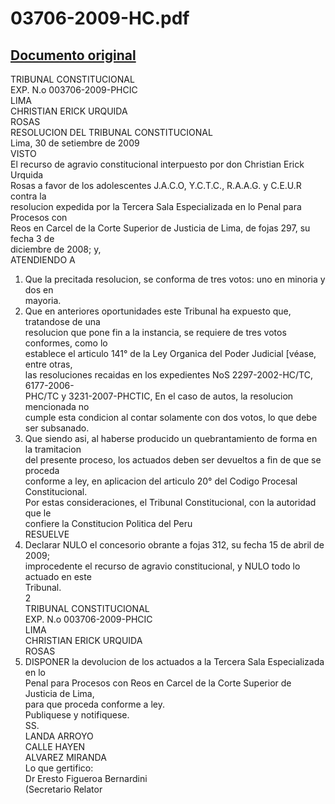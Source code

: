 
03706-2009-HC.pdf
=================
  
[Documento original](https://www.tc.gob.pe/jurisprudencia/2009/03706-2009-HC.pdf)  
---  
TRIBUNAL CONSTITUCIONAL  
EXP. N.o 003706-2009-PHCIC  
LIMA  
CHRISTIAN ERICK URQUIDA  
ROSAS  
RESOLUCION DEL TRIBUNAL CONSTITUCIONAL  
Lima, 30 de setiembre de 2009  
VISTO  
El recurso de agravio constitucional interpuesto por don Christian Erick Urquida  
Rosas a favor de los adolescentes J.A.C.O, Y.C.T.C., R.A.A.G. y C.E.U.R contra la  
resolucion expedida por la Tercera Sala Especializada en lo Penal para Procesos con  
Reos en Carcel de la Corte Superior de Justicia de Lima, de fojas 297, su fecha 3 de  
diciembre de 2008; y,  
ATENDIENDO A  
1. Que la precitada resolucion, se conforma de tres votos: uno en minoria y dos en  
mayoria.  
2. Que en anteriores oportunidades este Tribunal ha expuesto que, tratandose de una  
resolucion que pone fin a la instancia, se requiere de tres votos conformes, como lo  
establece el articulo 141° de la Ley Organica del Poder Judicial [véase, entre otras,  
las resoluciones recaidas en los expedientes NoS 2297-2002-HC/TC, 6177-2006-  
PHC/TC y 3231-2007-PHCTIC, En el caso de autos, la resolucion mencionada no  
cumple esta condicion al contar solamente con dos votos, lo que debe ser subsanado.  
3. Que siendo asi, al haberse producido un quebrantamiento de forma en la tramitacion  
del presente proceso, los actuados deben ser devueltos a fin de que se proceda  
conforme a ley, en aplicacion del articulo 20° del Codigo Procesal Constitucional.  
Por estas consideraciones, el Tribunal Constitucional, con la autoridad que le  
confiere la Constitucion Politica del Peru  
RESUELVE  
1. Declarar NULO el concesorio obrante a fojas 312, su fecha 15 de abril de 2009;  
improcedente el recurso de agravio constitucional, y NULO todo lo actuado en este  
Tribunal.  
2  
TRIBUNAL CONSTITUCIONAL  
EXP. N.o 003706-2009-PHCIC  
LIMA  
CHRISTIAN ERICK URQUIDA  
ROSAS  
2. DISPONER la devolucion de los actuados a la Tercera Sala Especializada en lo  
Penal para Procesos con Reos en Carcel de la Corte Superior de Justicia de Lima,  
para que proceda conforme a ley.  
Publiquese y notifiquese.  
SS.  
LANDA ARROYO  
CALLE HAYEN  
ALVAREZ MIRANDA  
Lo que gertifico:  
Dr Eresto Figueroa Bernardini  
(Secretario Relator